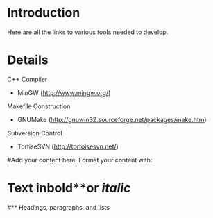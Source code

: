 # Introduction #

Here are all the links to various tools needed to develop.


# Details #

C++ Compiler
- MinGW (http://www.mingw.org/)

Makefile Construction
- GNUMake (http://gnuwin32.sourceforge.net/packages/make.htm)

Subversion Control
- TortiseSVN (http://tortoisesvn.net/)

#Add your content here.  Format your content with:
#  **Text in**bold**or _italic_
#** Headings, paragraphs, and lists
#  